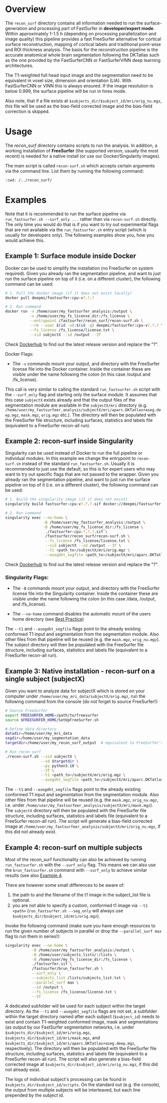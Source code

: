 Overview
========

The `recon_surf` directory contains all information needed to run the surface-generation and processing part of 
FastSurfer in **developer/expert mode**. Within approximately 1-1.5 h (depending on processing parallelization and 
image quality) this pipeline provides a fast FreeSurfer alternative for cortical surface reconstruction, mapping of 
cortical labels and traditional point-wise and ROI thickness analysis.
The basis for the reconstruction pipeline is the accurate anatomical whole brain segmentation following the DKTatlas 
such as the one provided by the FastSurferCNN or FastSurferVINN deep learning architectures.

The T1-weighted full head input image and the segmentation need to be equivalent in voxel size, dimension and 
orientation (LIA). With FastSurferCNN or VINN this is always ensured. If the image resolution is below 0.999, the 
surface pipeline will be run in hires mode.  

Also note, that if a file exists at `$subjects_dir/$subject_id/mri/orig_nu.mgz`, this file will be used as the 
bias-field corrected image and the bias-field correction is skipped. 

Usage
=====

The *recon_surf* directory contains scripts to run the analysis. In addition, a working installation of __FreeSurfer__ 
(the supported version, usually the most recent) is needed for a native install (or use our Docker/Singularity images). 

The main script is called `recon-surf.sh` which accepts certain arguments via the command line.
List them by running the following command:

```{command-output} ./recon-surf.sh --help
:cwd: /../recon_surf/
```

Examples
========

Note that it is recommended to run the surface pipeline via `run_fastsurfer.sh --surf_only ...` rather than via `recon-surf.sh` directly. The only time you would do that is if you want to try out experimental flags that are not available via the `run_fastsurfer.sh` entry script (which is usually for developers only). The following examples show you, how you would achieve this. 

Example 1: Surface module inside Docker
---------------------------------------

Docker can be used to simplify the installation (no FreeSurfer on system required). 
Given you already ran the segmentation pipeline, and want to just run the surface pipeline on top of it 
(i.e. on a different cluster), the following command can be used:
```bash
# 1. Pull the docker image (if it does not exist locally)
docker pull deepmi/fastsurfer:cpu-v?.?.?

# 2. Run command
docker run -v /home/user/my_fastsurfer_analysis:/output \
           -v /home/user/my_fs_license_dir:/fs_license \
           --entrypoint /fastsurfer/recon_surf/recon-surf.sh \
           --rm --user $(id -u):$(id -g) deepmi/fastsurfer:cpu-v?.?.? \
           --fs_license /fs_license/license.txt \
           --sid subjectX --sd /output --3T
```
Check [Dockerhub](https://hub.docker.com/r/deepmi/fastsurfer/tags) to find out the latest release version and replace the "?". 

Docker Flags: 
* The `-v` commands mount your output, and directory with the FreeSurfer license file into the Docker container. Inside 
  the container these are visible under the name following the colon (in this case /output and /fs_license). 

This call is very similar to calling the standard `run_fastsurfer.sh` script with the `--surf_only` flag and starting 
only the surface module. It assumes that this case `subjectX` exists already and that the output files of the 
segmentation module are available in the `subjectX/mri` directory (e.g. 
`/home/user/my_fastsurfeer_analysis/subjectX/mri/aparc.DKTatlas+aseg.deep.mgz`, `mask.mgz`, `orig.mgz` etc.). The 
directory will then be populated with the FreeSurfer file structure, including surfaces, statistics and labels file 
(equivalent to a FreeSurfer recon-all run).

Example 2: recon-surf inside Singularity
----------------------------------------
Singularity can be used instead of Docker to run the full pipeline or individual modules. In this example we change the 
entrypoint to `recon-surf.sh` instead of the standard `run_fastsurfer.sh`. Usually it is recommended to just use the 
default, so this is for expert users who may want to try out specific flags that are not passed to the wrapper. 
Given you already ran the segmentation pipeline, and want to just run 
the surface pipeline on top of it (i.e. on a different cluster), the following command can be used:
```bash
# 1. Build the singularity image (if it does not exist)
singularity build fastsurfer-cpu-v?.?.?.sif docker://deepmi/fastsurfer:cpu-v?.?.?

# 2. Run command
singularity exec --no-home \
                 -B /home/user/my_fastsurfer_analysis:/output \
                 -B /home/user/my_fs_license_dir:/fs_license \
                  ./fastsurfer-cpu-?.?.?.sif \
                  /fastsurfer/recon_surf/recon-surf.sh \
                  --fs_license /fs_license/license.txt \
                  --sid subjectX --sd /output --3T \
                  --t1 <path_to>/subjectX/mri/orig.mgz \
                  --asegdkt_segfile <path_to>/subjectX/mri/aparc.DKTatlas+aseg.deep.mgz
```
Check [Dockerhub](https://hub.docker.com/r/deepmi/fastsurfer/tags) to find out the latest release version and replace the "?". 

### Singularity Flags: 
* The `-B` commands mount your output, and directory with the FreeSurfer license file into the Singularity container. 
  Inside the container these are visible under the name following the colon (in this case /data, /output, and /fs_license). 

* The `--no-home` command disables the automatic mount of the users home directory (see [Best Practice](../Singularity/README.md#mounting-home))

The `--t1` and `--asegdkt_segfile` flags point to the already existing conformed T1 input and segmentation from the 
segmentation module. Also other files from that pipeline will be reused (e.g. the `mask.mgz`, `orig_nu.mgz`). The 
subject directory will then be populated with the FreeSurfer file structure, including surfaces, statistics and labels 
file (equivalent to a FreeSurfer recon-all run). 

Example 3: Native installation - recon-surf on a single subject (subjectX)
--------------------------------------------------------------------------

Given you want to analyze data for subjectX which is stored on your computer under `/home/user/my_mri_data/subjectX/orig.mgz`, 
run the following command from the console (do not forget to source FreeSurfer!):

```bash
# Source FreeSurfer
export FREESURFER_HOME=/path/to/freesurfer
source $FREESURFER_HOME/SetUpFreeSurfer.sh

# Define data directory
datadir=/home/user/my_mri_data
segdir=/home/user/my_segmentation_data
targetdir=/home/user/my_recon_surf_output  # equivalent to FreeSurfer's SUBJECTS_DIR

# Run recon-surf
./recon-surf.sh --sid subjectX \
                --sd $targetdir \
                --py python3.10 \
                --3T \
                --t1 <path_to>/subjectX/mri/orig.mgz \
                --asegdkt_segfile <path_to>/subjectX/mri/aparc.DKTatlas+aseg.deep.mgz
```

The `--t1` and `--asegdkt_segfile` flags point to the already existing conformed T1 input and segmentation from the segmentation module. Also other files from that pipeline
will be reused (e.g. the `mask.mgz`, `orig_nu.mgz`, i.e. under `/home/user/my_fastsurfeer_analysis/subjectX/mri/mask.mgz`). The `subjectX` directory will then be populated with the FreeSurfer file structure, including surfaces, statistics and labels file (equivalent to a FreeSurfer recon-all run). 
The script will generate a bias-field corrected image at `/home/user/my_fastsurfeer_analysis/subjectX/mri/orig_nu.mgz`, if this did not already exist.

Example 4: recon-surf on multiple subjects
------------------------------------------

Most of the recon_surf functionality can also be achieved by running `run_fastsurfer.sh` with the `--surf_only` flag. This means we can also use the `brun_fastsurfer.sh` command with `--surf_only` to achieve similar results (see also [Example 4](../doc/overview/EXAMPLES.md#example-4-fastsurfer-on-multiple-subjects).

There are however some small differences to be aware of:
1. the path to and the filename of the t1 image in the subject_list file is optional.
2. you are not able to specify a custom, conformed t1 image via `--t1 <path>` (`run_fastsurfer.sh --seg_only` will always use `$subjects_dir/$subject_id/mri/orig.mgz`). 

Invoke the following command (make sure you have enough resources to run the given number of subjects in parallel or drop the `--parallel_surf max` flag to run them in series!):

```bash
singularity exec --no-home \
            -B /home/user/my_fastsurfer_analysis:/output \
            -B /home/user/subjects_lists/:/lists \
            -B /home/user/my_fs_license_dir:/fs_license \
            ./fastsurfer.sif \
            /fastsurfer/brun_fastsurfer.sh \
            --surf_only \
            --subjects_list /lists/subjects_list.txt \
            --parallel_surf max \
            --sd /output \
            --fs_license /fs_license/license.txt \
            --3T
```

A dedicated subfolder will be used for each subject within the target directory. 
As the `--t1` and `--asegdkt_segfile` flags are not set, a subfolder within the target directory named after each subject (`$subject_id`) needs to exist and contain T1-weighted conformed image, 
mask and segmentations (as output by our FastSurfer segmentation networks, i.e. under `$subjects_dir/$subject_id/mri/orig.mgz`, `$subjects_dir/$subject_id/mri/mask.mgz`, and `$subjects_dir/$subject_id/mri/aparc.DKTatlas+aseg.deep.mgz`, respectively). 
The directory will then be populated with the FreeSurfer file structure, including surfaces, statistics and labels file (equivalent to a FreeSurfer recon-all run). The script will also generate a bias-field corrected image at `$subjects_dir/$subject_id/mri/orig_nu.mgz`, if this did not already exist.   

The logs of individual subject's processing can be found in `$subjects_dir/$subject_id/scripts`. On the standard out (e.g. the console), the output from multiple subjects will be interleaved, but each line prepended by the subject id. 
